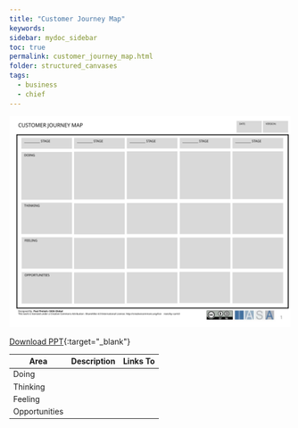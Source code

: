 ```yaml
---
title: "Customer Journey Map"
keywords: 
sidebar: mydoc_sidebar
toc: true
permalink: customer_journey_map.html
folder: structured_canvases
tags: 
  - business
  - chief
---
```


![image001](media/customer_journey_map001.svg)

[Download PPT](media/ppt/customer_journey_map.ppt){:target="_blank"}

| Area | Description | Links To |
| --- | --- | --- |
| Doing |   |   |
| Thinking |   |   |
| Feeling |   |   |
| Opportunities |   |   |